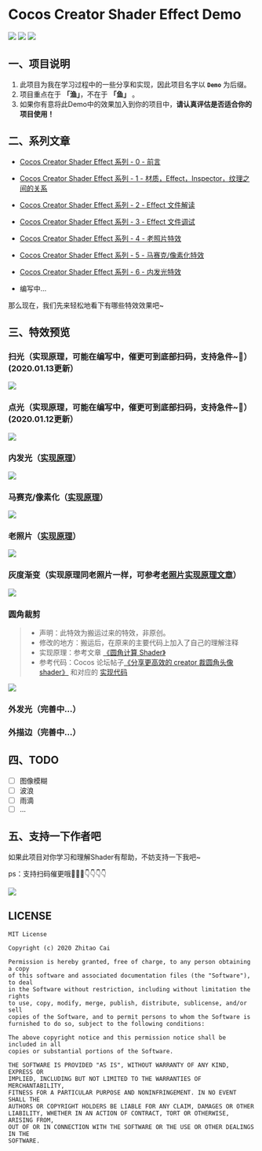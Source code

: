 # Cocos Creator Shader Effect Demo

[![](https://img.shields.io/badge/Release-0.5.0-green.svg)](CHANGELOG.md)
[![](https://img.shields.io/badge/license-MIT-green.svg)](LICENSE)
[![](https://img.shields.io/badge/Support-Cocos%20Creator%20v2.2.1-orange.svg)](http://www.cocos.com/creator)

## 一、项目说明

1. 此项目为我在学习过程中的一些分享和实现，因此项目名字以 **`Demo`** 为后缀。
2. 项目重点在于 **「渔」**，不在于 **「鱼」** 。
3. 如果你有意将此Demo中的效果加入到你的项目中，**请认真评估是否适合你的项目使用！**

## 二、系列文章

* [Cocos Creator Shader Effect 系列 - 0 - 前言](https://www.jianshu.com/p/20b906d7269c)
* [Cocos Creator Shader Effect 系列 - 1 - 材质，Effect，Inspector，纹理之间的关系](https://www.jianshu.com/p/ca28666d25d2)
* [Cocos Creator Shader Effect 系列 - 2 - Effect 文件解读](https://www.jianshu.com/p/bae75612ef48)
* [Cocos Creator Shader Effect 系列 - 3 - Effect 文件调试](https://www.jianshu.com/p/2fd028aa0bb8)
* [Cocos Creator Shader Effect 系列 - 4 - 老照片特效](https://www.jianshu.com/p/711a54ff2fa0)
* [Cocos Creator Shader Effect 系列 - 5 - 马赛克/像素化特效](https://www.jianshu.com/p/40e72ab76afd)
* [Cocos Creator Shader Effect 系列 - 6 - 内发光特效](https://www.jianshu.com/p/326b73f86ecc)

* 编写中...

那么现在，我们先来轻松地看下有哪些特效效果吧~

## 三、特效预览

### 扫光（实现原理，可能在编写中，催更可到底部扫码，支持急件~🤣）(2020.01.13更新）

![](static/effects/2d-sprite-flash-light.gif)

### 点光（实现原理，可能在编写中，催更可到底部扫码，支持急件~🤣）(2020.01.12更新）

![](static/effects/2d-sprite-point-light.gif)

### 内发光（[实现原理](https://www.jianshu.com/p/326b73f86ecc)）

![](static/effects/2d-sprite-glow-inner.gif)

### 马赛克/像素化（[实现原理](https://www.jianshu.com/p/40e72ab76afd)）

![](static/effects/2d-sprite-mosaic.gif)

### 老照片（[实现原理](https://www.jianshu.com/p/711a54ff2fa0)）

![](static/effects/2d-sprite-old-photo.gif)

### 灰度渐变（实现原理同老照片一样，可参考[老照片实现原理文章](https://www.jianshu.com/p/711a54ff2fa0)）

![](static/effects/2d-sprite-gray.gif)

### 圆角裁剪

> * 声明：此特效为搬运过来的特效，非原创。
> * 修改的地方：搬运后，在原来的主要代码上加入了自己的理解注释
> * 实现原理：参考文章 [《圆角计算 Shader》](https://www.cnblogs.com/jqm304775992/p/4987793.html)
> * 参考代码：Cocos 论坛帖子[《分享更高效的 creator 裁圆角头像 shader》](https://forum.cocos.org/t/creator-shader-2019-10-22-2-2-0/82548) 和对应的 [实现代码](https://github.com/yanjifa/shaderDemo/blob/master/assets/Effect/CircleAvatar.effect)

![](static/effects/2d-sprite-round-corner-crop.gif)

### 外发光（完善中...）

### 外描边（完善中...）

## 四、TODO

* [ ] 图像模糊
* [ ] 波浪
* [ ] 雨滴
* [ ] ...

## 五、支持一下作者吧

如果此项目对你学习和理解Shader有帮助，不妨支持一下我吧~

ps：支持扫码催更哦🤣🤣🤣👇👇👇👇

![](static/PAY.png)


## LICENSE

    MIT License

    Copyright (c) 2020 Zhitao Cai

    Permission is hereby granted, free of charge, to any person obtaining a copy
    of this software and associated documentation files (the "Software"), to deal
    in the Software without restriction, including without limitation the rights
    to use, copy, modify, merge, publish, distribute, sublicense, and/or sell
    copies of the Software, and to permit persons to whom the Software is
    furnished to do so, subject to the following conditions:

    The above copyright notice and this permission notice shall be included in all
    copies or substantial portions of the Software.

    THE SOFTWARE IS PROVIDED "AS IS", WITHOUT WARRANTY OF ANY KIND, EXPRESS OR
    IMPLIED, INCLUDING BUT NOT LIMITED TO THE WARRANTIES OF MERCHANTABILITY,
    FITNESS FOR A PARTICULAR PURPOSE AND NONINFRINGEMENT. IN NO EVENT SHALL THE
    AUTHORS OR COPYRIGHT HOLDERS BE LIABLE FOR ANY CLAIM, DAMAGES OR OTHER
    LIABILITY, WHETHER IN AN ACTION OF CONTRACT, TORT OR OTHERWISE, ARISING FROM,
    OUT OF OR IN CONNECTION WITH THE SOFTWARE OR THE USE OR OTHER DEALINGS IN THE
    SOFTWARE.

